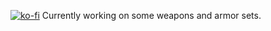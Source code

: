 [![ko-fi](https://ko-fi.com/img/githubbutton_sm.svg)](https://ko-fi.com/D1D11A37DS)
Currently working on some weapons and armor sets. 

